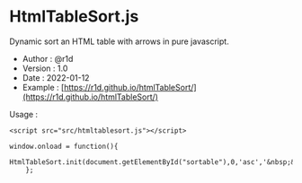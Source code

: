 # HtmlTableSort.js
Dynamic sort an HTML table with arrows in pure javascript.

- Author  : @r1d
- Version : 1.0 
- Date    : 2022-01-12
- Example : [https://r1d.github.io/htmlTableSort/](https://r1d.github.io/htmlTableSort/)

Usage : 

```
<script src="src/htmltablesort.js"></script>

window.onload = function(){
    HtmlTableSort.init(document.getElementById("sortable"),0,'asc','&nbsp;&middot','&nbsp;&uarr;','&nbsp;&darr;');
    };
```